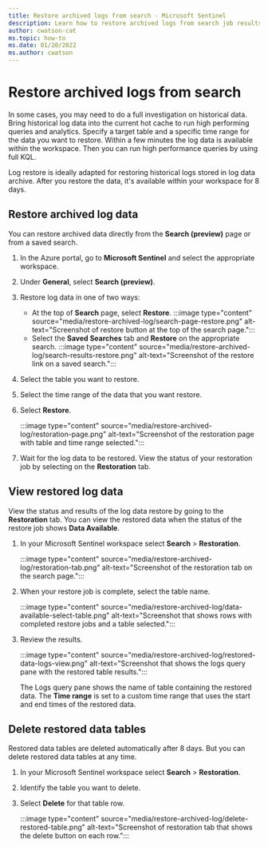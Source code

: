 ```yaml
---
title: Restore archived logs from search - Microsoft Sentinel
description: Learn how to restore archived logs from search job results.
author: cwatson-cat
ms.topic: how-to
ms.date: 01/20/2022
ms.author: cwatson
---
```


# Restore archived logs from search

In some cases, you may need to do a full investigation on historical data. Bring historical log data into the current hot cache to run high performing queries and analytics. Specify a target table and a specific time range for the data you want to restore. Within a few minutes the log data is available within the workspace. Then you can run high performance queries by using full KQL.

Log restore is ideally adapted for restoring historical logs stored in log data archive. After you restore the data, it's available within your workspace for 8 days.

## Restore archived log data

You can restore archived data directly from the **Search (preview)** page or from a saved search.

1. In the Azure portal, go to **Microsoft Sentinel** and select the appropriate workspace.
1. Under **General**, select **Search (preview)**.
1. Restore log data in one of two ways:
   - At the top of **Search** page, select **Restore**.
      :::image type="content" source="media/restore-archived-log/search-page-restore.png" alt-text="Screenshot of restore button at the top of the search page.":::
   - Select the **Saved Searches** tab and **Restore** on the appropriate search.
     :::image type="content" source="media/restore-archived-log/search-results-restore.png" alt-text="Screenshot of the restore link on a saved search.":::

1. Select the table you want to restore.
1. Select the time range of the data that you want restore.
1. Select **Restore**.

   :::image type="content" source="media/restore-archived-log/restoration-page.png" alt-text="Screenshot of the restoration page with table and time range selected.":::

1. Wait for the log data to be restored. View the status of your restoration job by selecting on the **Restoration** tab.

## View restored log data

View the status and results of the log data restore by going to the **Restoration** tab. You can view the restored data when the status of the restore job shows **Data Available**.

1. In your Microsoft Sentinel workspace select **Search** > **Restoration**.

   :::image type="content" source="media/restore-archived-log/restoration-tab.png" alt-text="Screenshot of the restoration tab on the search page.":::

1. When your restore job is complete, select the table name.

   :::image type="content" source="media/restore-archived-log/data-available-select-table.png" alt-text="Screenshot that shows rows with completed restore jobs and a table selected.":::

1. Review the results.

   :::image type="content" source="media/restore-archived-log/restored-data-logs-view.png" alt-text="Screenshot that shows the logs query pane with the restored table results.":::

   The Logs query pane shows the name of table containing the restored data. The **Time range** is set to a custom time range that uses the start and end times of the restored data.

## Delete restored data tables

Restored data tables are deleted automatically after 8 days. But you can delete restored data tables at any time.

1. In your Microsoft Sentinel workspace select **Search** > **Restoration**.
1. Identify the table you want to delete.
1. Select **Delete** for that table row.

   :::image type="content" source="media/restore-archived-log/delete-restored-table.png" alt-text="Screenshot of restoration tab that shows the delete button on each row.":::
